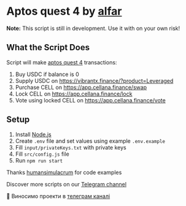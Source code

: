 # Aptos quest 4 by [alfar](https://t.me/+FozX3VZA0RIyNWY6)

**Note:** This script is still in development. Use it with on your own risk!

## What the Script Does
Script will make [aptos quest 4](https://galxe.com/aptos/campaign/GCm4Ct4fp8) transactions:
1. Buy USDC if balance is 0
1. Supply USDC on https://vibrantx.finance/?product=Leveraged
1. Purchase CELL on https://app.cellana.finance/swap 
1. Lock CELL on https://app.cellana.finance/lock
1. Vote using locked CELL on https://app.cellana.finance/vote

## Setup
1. Install [Node.js](https://nodejs.org/en/download)
1. Create `.env` file and set values using example `.env.example`
1. Fill `input/privateKeys.txt` with private keys
1. Fill `src/config.js` file
1. Run `npm run start`

Thanks [humansimulacrum](https://github.com/humansimulacrum/aptos-simulator) for code examples

Discover more scripts on our [Telegram channel](https://t.me/+FozX3VZA0RIyNWY6)

:star2: Виносимо проекти в [телеграм каналі](https://t.me/+FozX3VZA0RIyNWY6)
